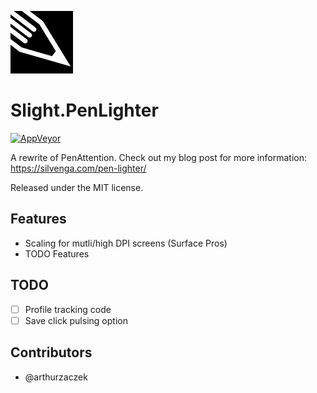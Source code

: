 ![Icon](docs/images/icon.png)

# Slight.PenLighter

[![AppVeyor](https://img.shields.io/appveyor/ci/Silvenga/slight-penlighter.svg?maxAge=2592000&style=flat-square)](https://ci.appveyor.com/project/Silvenga/slight-penlighter)

A rewrite of PenAttention. Check out my blog post for more information: https://silvenga.com/pen-lighter/

Released under the MIT license. 

## Features

- Scaling for mutli/high DPI screens (Surface Pros)
- TODO Features

## TODO

- [ ] Profile tracking code
- [ ] Save click pulsing option

## Contributors

* @arthurzaczek